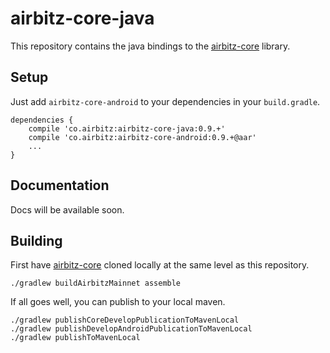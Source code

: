 # airbitz-core-java

This repository contains the java bindings to the [airbitz-core][core] library.

## Setup

Just add `airbitz-core-android` to your dependencies in your `build.gradle`.

    dependencies {
        compile 'co.airbitz:airbitz-core-java:0.9.+'
        compile 'co.airbitz:airbitz-core-android:0.9.+@aar'
        ...
    }

## Documentation

Docs will be available soon.

## Building

First have [airbitz-core][core] cloned locally at the same level as this repository.

    ./gradlew buildAirbitzMainnet assemble

If all goes well, you can publish to your local maven.

    ./gradlew publishCoreDevelopPublicationToMavenLocal
    ./gradlew publishDevelopAndroidPublicationToMavenLocal
    ./gradlew publishToMavenLocal

[core]: https://github.com/airbitz/airbitz-core
